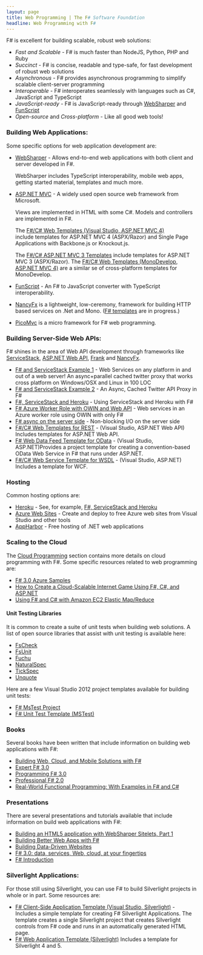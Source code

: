 ```yaml
---
layout: page
title: Web Programming | The F# Software Foundation
headline: Web Programming with F#
---
```


F# is excellent for building scalable, robust web solutions:
 * *Fast and Scalable* - F# is much faster than NodeJS, Python, PHP and Ruby 
 * *Succinct* - F# is concise, readable and type-safe, for fast development of robust web solutions
 * *Asynchronous* - F# provides asynchronous programming to simplify scalable client-server programming
 * *Interoperable* - F# interoperates seamlessly with languages such as C#, JavaScript and TypeScript
 * *JavaScript-ready* - F# is JavaScript-ready through [WebSharper](http://websharper.com) and [FunScript](http://funscript.info/)
 * *Open-source* and *Cross-platform*  - Like all good web tools!

### Building Web Applications:

Some specific options for web application development are:

 * [WebSharper](http://www.websharper.com/home) - Allows end-to-end web applications with both client and server developed in F#. 

   WebSharper includes TypeScript interoperability, mobile web apps, getting started material, templates and much more.

 * [ASP.NET MVC](http://www.asp.net/mvc) - A widely used open source web framework from Microsoft. 
   
   Views are implemented in HTML with some C#. Models and controllers are implemented in F#.

   The [F#/C# Web Templates (Visual Studio, ASP.NET MVC 4)](http://visualstudiogallery.msdn.microsoft.com/3d2bf938-fc9e-403c-90b3-8de27dc23095)  
   include templates for ASP.NET MVC 4 (ASPX/Razor) and Single Page Applications with Backbone.js or Knockout.js.

   The [F#/C# ASP.NET MVC 3 Templates](http://visualstudiogallery.msdn.microsoft.com/f57aa816-e96b-4133-ab5d-9b9b99914ead) 
   include templates for ASP.NET MVC 3 (ASPX/Razor). The [F#/C# Web Templates (MonoDevelop, ASP.NET MVC 4)](http://bloggemdano.blogspot.de/2012/12/using-new-aspnet-mvc-4-template-in.html) 
   are a similar se of cross-platform templates for MonoDevelop. 

 * [FunScript](http://funscript.info/) - An F# to JavaScript converter with TypeScript interoperability.

 * [NancyFx](https://github.com/NancyFx/Nancy) is a lightweight, low-ceremony, framework for building HTTP based services on .Net and Mono. ([F# templates](https://github.com/NancyFx/Nancy.Templates/pull/2) are in progress.)

 * [PicoMvc](https://github.com/robertpi/PicoMvc) is a micro framework for F# web programming.
 
### Building Server-Side Web APIs:

F# shines in the area of Web API development through frameworks like  [ServiceStack](http://www.servicestack.net/), [ASP.NET Web API](http://www.asp.net/web-api), [Frank](https://github.com/frank-fs/frank) and
[NancyFx](http://nancyfx.org/).

 * [F# and ServiceStack Example 1](http://www.servicestack.net/mythz_blog/?p=785) - Web Services on any platform in and out of a web server! An async+parallel cached twitter proxy that works cross platform on Windows/OSX and Linux in 100 LOC
 * [F# and ServiceStack Example 2](http://www.servicestack.net/mythz_blog/?p=811) - An Async, Cached Twitter API Proxy in F#
 * [F#, ServiceStack and Heroku](https://github.com/kunjee17/ServiceStackHeroku) - Using ServiceStack and Heroku with F#
 * [F# Azure Worker Role with OWIN and Web API](https://github.com/panesofglass/AzureFSharpOwin) - Web services in an Azure worker role using OWIN with only F#
 * [F# async on the server side](http://lorgonblog.wordpress.com/2010/03/28/f-async-on-the-server-side/) - Non-blocking I/O on the server side
 * [F#/C# Web Templates for REST](http://visualstudiogallery.msdn.microsoft.com/3d2bf938-fc9e-403c-90b3-8de27dc23095) - 
    (Visual Studio, ASP.NET Web API) Includes templates for ASP.NET Web API. 
 * [F# Web Data Feed Template for OData](http://visualstudiogallery.msdn.microsoft.com/62042780-c1bb-456a-a552-c7d88d5d7aef) -
    (Visual Studio, ASP.NET)Provides a project template for creating a convention-based OData Web Service in F# that runs under ASP.NET.   
 * [F#/C# Web Service Template for WSDL](http://visualstudiogallery.msdn.microsoft.com/279345a4-f189-4d1f-98fe-6b1af322d164) - (Visual Studio, ASP.NET) Includes a template for WCF.

### Hosting

Common hosting options are:
 * [Heroku](http://heroku.com/) - See, for example, [F#, ServiceStack and Heroku](https://github.com/kunjee17/ServiceStackHeroku)
 * [Azure Web Sites](http://www.windowsazure.com/) - Create and deploy to free Azure web sites from Visual Studio and other tools
 * [AppHarbor](http://appharbor.com/) - Free hosting of .NET web applications

### Scaling to the Cloud

The [Cloud Programming](/cloud) section contains more details on cloud programming with F#.
Some specific resources related to web programming are:

 * [F# 3.0 Azure Samples](http://fsharp3sample.codeplex.com/wikipage?Title=AzureSamples)
 * [How to Create a Cloud-Scalable Internet Game Using F#, C#, and ASP.NET](http://blogs.msdn.com/b/fsharpteam/archive/2013/02/05/learn-how-to-create-an-internet-game-using-f-c-and-asp-net.aspx)
 * [Using F# and C# with Amazon EC2 Elastic Map/Reduce](http://atbrox.com/2011/02/07/an-example-of-using-f-and-c-netmono-with-amazons-elastic-mapreduce-hadoop/)

#### Unit Testing Libraries

It is common to create a suite of unit tests when building web solutions. A list of open source 
libraries that assist with unit testing is available here:

 * [FsCheck](http://fscheck.codeplex.com/)
 * [FsUnit](https://github.com/dmohl/FsUnit)
 * [Fuchu](https://github.com/mausch/Fuchu)
 * [NaturalSpec](https://github.com/forki/NaturalSpec)
 * [TickSpec](http://trelford.com/blog/post/TickSpec.aspx)
 * [Unquote](http://code.google.com/p/unquote/)

Here are a few Visual Studio 2012 project templates available for building unit tests:

 * [F# MsTest Project](http://visualstudiogallery.msdn.microsoft.com/51ebe64a-899b-4959-8c24-b0148ed6b264)
 * [F# Unit Test Template (MSTest)](http://visualstudiogallery.msdn.microsoft.com/432eb82c-345e-4502-be56-015fe051a210)

### Books

Several books have been written that include information on building web applications with F#:

 * [Building Web, Cloud, and Mobile Solutions with F#](http://www.amazon.com/Building-Web-Cloud-Mobile-Solutions/dp/1449333761) 
 * [Expert F# 3.0](http://www.amazon.com/Expert-F-3-0-Apress/dp/1430246502/ref=sr_1_2?s=books&ie=UTF8&qid=1353176560&sr=1-2&keywords=F%23)
 * [Programming F# 3.0](http://www.amazon.com/Programming-F-3-0-Chris-Smith/dp/1449320295/ref=sr_1_1?s=books&ie=UTF8&qid=1353176560&sr=1-1&keywords=F%23)
 * [Professional F# 2.0](http://www.amazon.com/Professional-F-2-0-Ted-Neward/dp/047052801X/ref=sr_1_9?s=books&ie=UTF8&qid=1353176560&sr=1-9&keywords=F%23)
 * [Real-World Functional Programming: With Examples in F# and C#](http://www.amazon.com/Real-World-Functional-Programming-Tomas-Petricek/dp/1933988924/ref=sr_1_5?s=books&ie=UTF8&qid=1353176560&sr=1-5&keywords=F%23) 


### Presentations

There are  several presentations and tutorials available that include information on 
build web applications with F#:

 * [Building an HTML5 application with WebSharper Sitelets, Part 1](http://www.developerfusion.com/article/124078/building-an-html5-application-with-websharper-sitelets-part-1/)
 * [Building Better Web Apps with F#](http://bloggemdano.blogspot.com/2012/11/recording-for-building-better-web-apps.html)
 * [Building Data-Driven Websites](http://msdn.microsoft.com/en-us/library/hh273072.aspx)
 * [F# 3.0: data, services, Web, cloud, at your fingertips](http://channel9.msdn.com/Events/Build/BUILD2011/SAC-904T)
 * [F# Introduction](http://skillsmatter.com/podcast/scala/phil-trelford-f-introduction)

### Silverlight Applications: 

For those still using Silverlight, you can use F# to build Silverlight projects 
in whole or in part. Some resources are:

 * [F# Client-Side Application Template (Visual Studio, Silverlight)](http://visualstudiogallery.msdn.microsoft.com/621d86fb-944f-48db-a69c-e73c5521de9d) -
   Includes a simple template for creating F# Silverlight Applications. The template creates a single 
   Silverlight project that creates Silverlight controls from F# code and runs in an automatically generated HTML page.
 * [F# Web Application Template (Silverlight)](http://visualstudiogallery.msdn.microsoft.com/f0e9a557-3fd6-41d9-8518-c1735b382c73)
   Includes a template for Silverlight 4 and 5.
           
           
